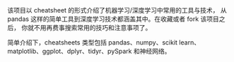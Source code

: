 该项目以 cheatsheet 的形式介绍了机器学习/深度学习中常用的工具与技术，
从 pandas 这样的简单工具到深度学习技术都涵盖其中。在收藏或者 fork 该项目之后，
你就不用再费事搜索常用的技巧和注意事项了。

简单介绍下，cheatsheets 类型包括 pandas、numpy、scikit learn、matplotlib、ggplot、dplyr、tidyr、pySpark 和神经网络。
